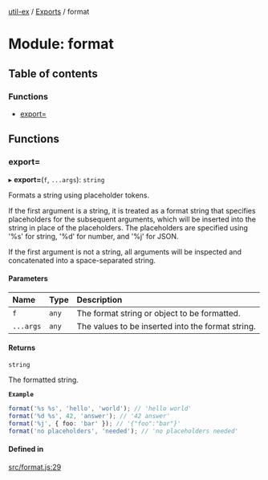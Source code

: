 [util-ex](../README.md) / [Exports](../modules.md) / format

# Module: format

## Table of contents

### Functions

- [export=](format.md#export=)

## Functions

### export&#x3D;

▸ **export=**(`f`, `...args`): `string`

Formats a string using placeholder tokens.

If the first argument is a string, it is treated as a format string that
specifies placeholders for the subsequent arguments, which will be inserted
into the string in place of the placeholders. The placeholders are
specified using '%s' for string, '%d' for number, and '%j' for JSON.

If the first argument is not a string, all arguments will be inspected and
concatenated into a space-separated string.

#### Parameters

| Name | Type | Description |
| :------ | :------ | :------ |
| `f` | `any` | The format string or object to be formatted. |
| `...args` | `any` | The values to be inserted into the format string. |

#### Returns

`string`

The formatted string.

**`Example`**

```ts
format('%s %s', 'hello', 'world'); // 'hello world'
format('%d %s', 42, 'answer'); // '42 answer'
format('%j', { foo: 'bar' }); // '{"foo":"bar"}'
format('no placeholders', 'needed'); // 'no placeholders needed'
```

#### Defined in

[src/format.js:29](https://github.com/snowyu/util-ex.js/blob/cfd4615/src/format.js#L29)
